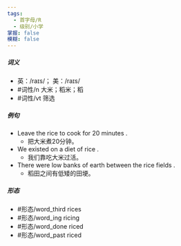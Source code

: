 ```yaml
---
tags:
  - 首字母/R
  - 级别/小学
掌握: false
模糊: false
---
```

##### 词义
- 英：/raɪs/； 美：/raɪs/
- #词性/n  大米；稻米；稻
- #词性/vt  筛选
##### 例句
- Leave the rice to cook for 20 minutes .
	- 把大米煮20分钟。
- We existed on a diet of rice .
	- 我们靠吃大米过活。
- There were low banks of earth between the rice fields .
	- 稻田之间有低矮的田埂。
##### 形态
- #形态/word_third rices
- #形态/word_ing ricing
- #形态/word_done riced
- #形态/word_past riced
